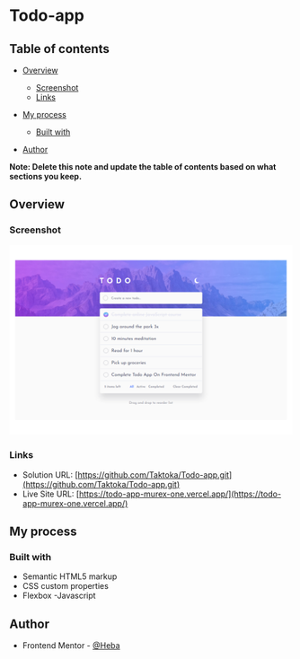 # Todo-app
## Table of contents

- [Overview](#overview)

  - [Screenshot](#screenshot)
  - [Links](#links)

- [My process](#my-process)

  - [Built with](#built-with)

- [Author](#author)

**Note: Delete this note and update the table of contents based on what sections you keep.**

## Overview

### Screenshot

![](./design/Screenshot-light-design-desktop.png)

### Links

- Solution URL: [https://github.com/Taktoka/Todo-app.git](https://github.com/Taktoka/Todo-app.git)
- Live Site URL: [https://todo-app-murex-one.vercel.app/](https://todo-app-murex-one.vercel.app/)

## My process

### Built with

- Semantic HTML5 markup
- CSS custom properties
- Flexbox
  -Javascript

## Author

- Frontend Mentor - [@Heba](https://www.frontendmentor.io/profile/Heba)
